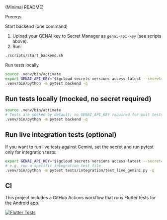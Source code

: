 (Minimal README)

Prereqs

Start backend (one command)
1. Upload your GENAI key to Secret Manager as `genai-api-key` (see scripts above).
2. Run:
```bash
./scripts/start_backend.sh
```

Run tests locally
```bash
source .venv/bin/activate
export GENAI_API_KEY="$(gcloud secrets versions access latest --secret='genai-api-key' --project='geny-469516')"
.venv/bin/python -m pytest backend -q
```
## Run tests locally (mocked, no secret required)

```bash
source .venv/bin/activate
# Tests are mocked by default; no GENAI_API_KEY required for unit tests
.venv/bin/python -m pytest backend -q
```

## Run live integration tests (optional)

If you want to run live tests against Gemini, set the secret and run pytest only for integration tests:

```bash
export GENAI_API_KEY="$(gcloud secrets versions access latest --secret='genai-api-key' --project='geny-469516')"
# e.g. run a specific integration test file
.venv/bin/python -m pytest tests/integration/test_live_gemini.py -q
```

## CI

This project includes a GitHub Actions workflow that runs Flutter tests for the Android app.

[![Flutter Tests](https://github.com/therealndy/geny/actions/workflows/flutter_tests.yml/badge.svg)](https://github.com/therealndy/geny/actions/workflows/flutter_tests.yml)



